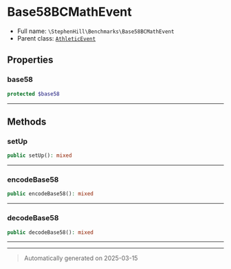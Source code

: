 
# Base58BCMathEvent





* Full name: `\StephenHill\Benchmarks\Base58BCMathEvent`
* Parent class: [`AthleticEvent`](../../Athletic/AthleticEvent.md)



## Properties


### base58



```php
protected $base58
```






***

## Methods


### setUp



```php
public setUp(): mixed
```












***

### encodeBase58



```php
public encodeBase58(): mixed
```












***

### decodeBase58



```php
public decodeBase58(): mixed
```












***


***
> Automatically generated on 2025-03-15
